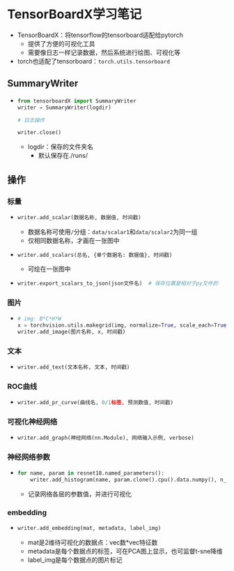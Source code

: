 # TensorBoardX学习笔记

- TensorBoardX：将tensorflow的tensorboard适配给pytorch
  - 提供了方便的可视化工具
  - 需要像日志一样记录数据，然后系统进行绘图、可视化等
- torch也适配了tensorboard：`torch.utils.tensorboard`

## SummaryWriter

- ```python
  from tensorboardX import SummaryWriter
  writer = SummaryWriter(logdir)
  
  # 日志操作
  
  writer.close()
  ```
  
  - logdir：保存的文件夹名
    - 默认保存在./runs/

## 操作

### 标量

- ```python
  writer.add_scalar(数据名称, 数据值, 时间戳)
  ```

  - 数据名称可使用`/`分组：`data/scalar1`和`data/scalar2`为同一组
  - 仅相同数据名称，才画在一张图中

- ```
  writer.add_scalars(总名, {单个数据名: 数据值}, 时间戳)
  ```

  - 可绘在一张图中

- ```python
  writer.export_scalars_to_json(json文件名)  # 保存位置是相对于py文件的
  ```

### 图片

- ```python
  # img: B*C*H*W
  x = torchvision.utils.makegrid(img, normalize=True, scale_each=True)  # 转化为3维
  writer.add_image(图片名称, x, 时间戳)
  ```

### 文本

- ```python
  writer.add_text(文本名称, 文本, 时间戳)
  ```

### ROC曲线

- ```python
  writer.add_pr_curve(曲线名, 0/1标签, 预测数值, 时间戳)
  ```

### 可视化神经网络

- ```python
  writer.add_graph(神经网络(nn.Module), 网络输入示例, verbose)
  ```

### 神经网络参数

- ```python
  for name, param in resnet18.named_parameters():
      writer.add_histogram(name, param.clone().cpu().data.numpy(), n_iter)
  ```

  - 记录网络各层的参数值，并进行可视化

### embedding

- ```python
  writer.add_embedding(mat, metadata, label_img)
  ```

  - mat是2维待可视化的数据点：vec数*vec特征数
  - metadata是每个数据点的标签，可在PCA图上显示，也可监督t-sne降维
  - label_img是每个数据点的图片标记